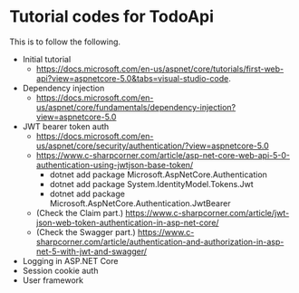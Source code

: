 # Tutorial codes for TodoApi
This is to follow the following.
- Initial tutorial
   - https://docs.microsoft.com/en-us/aspnet/core/tutorials/first-web-api?view=aspnetcore-5.0&tabs=visual-studio-code.
- Dependency injection
   - https://docs.microsoft.com/en-us/aspnet/core/fundamentals/dependency-injection?view=aspnetcore-5.0
- JWT bearer token auth
   - https://docs.microsoft.com/en-us/aspnet/core/security/authentication/?view=aspnetcore-5.0
   - https://www.c-sharpcorner.com/article/asp-net-core-web-api-5-0-authentication-using-jwtjson-base-token/
      - dotnet add package Microsoft.AspNetCore.Authentication
      - dotnet add package System.IdentityModel.Tokens.Jwt
      - dotnet add package Microsoft.AspNetCore.Authentication.JwtBearer
   - (Check the Claim part.) https://www.c-sharpcorner.com/article/jwt-json-web-token-authentication-in-asp-net-core/
   - (Check the Swagger part.) https://www.c-sharpcorner.com/article/authentication-and-authorization-in-asp-net-5-with-jwt-and-swagger/
- Logging in ASP.NET Core
- Session cookie auth
- User framework

